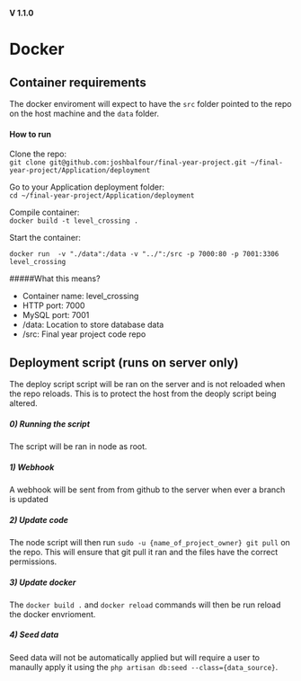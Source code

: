 **V 1.1.0**
# Docker

## Container requirements
The docker enviroment will expect to have the `src` folder pointed to the repo on the host machine and the `data` folder.

#### How to run
Clone the repo:  
`git clone git@github.com:joshbalfour/final-year-project.git ~/final-year-project/Application/deployment`

Go to your Application deployment folder:  
`cd ~/final-year-project/Application/deployment`

Compile container:  
`docker build -t level_crossing .`

Start the container:   
```
docker run  -v "./data":/data -v "../":/src -p 7000:80 -p 7001:3306 level_crossing
```

#####What this means?
* Container name: level_crossing
* HTTP port: 7000
* MySQL port: 7001
* /data: Location to store database data
* /src: Final year project code repo

## Deployment script (runs on server only)
The deploy script script will be ran on the server and is not reloaded when the repo reloads. This is to protect the host from the deoply script being altered.

##### 0) Running the script
The script will be ran in node as root.

##### 1) Webhook
A webhook will be sent from from github to the server when ever  a branch is updated

##### 2) Update code
The node script will then run `sudo -u {name_of_project_owner} git pull` on the repo. This will ensure that git pull it ran and the files have the correct permissions.

##### 3) Update docker
The `docker build .` and `docker reload` commands will then be run reload the docker envrioment.

##### 4) Seed data
Seed data will not be automatically applied but will require a user to manaully apply it using the `php artisan db:seed --class={data_source}`.